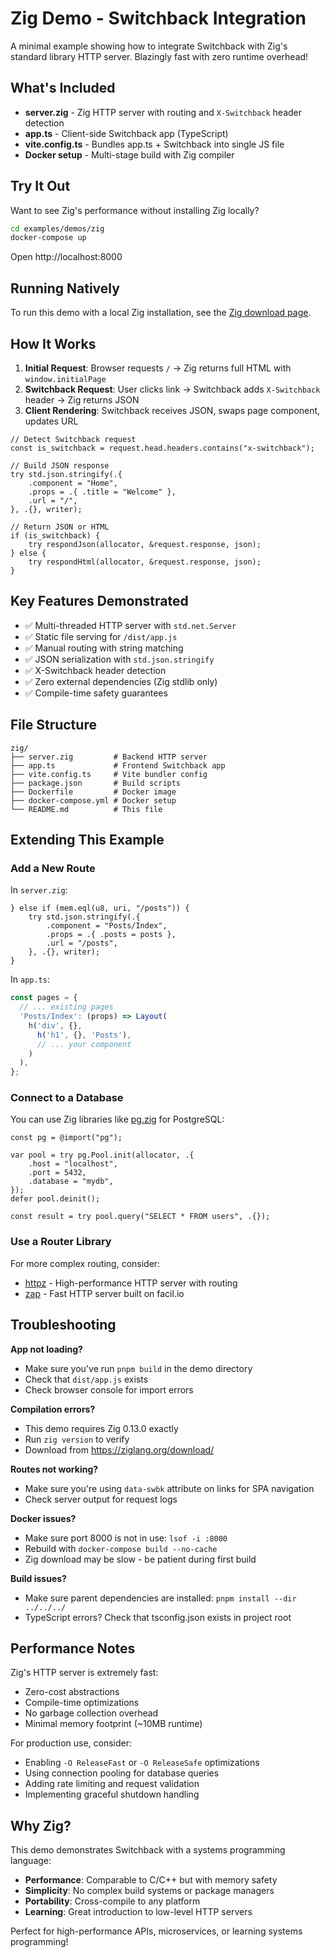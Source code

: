 # Zig Demo - Switchback Integration

A minimal example showing how to integrate Switchback with Zig's standard library HTTP server. Blazingly fast with zero runtime overhead!

## What's Included

- **server.zig** - Zig HTTP server with routing and `X-Switchback` header detection
- **app.ts** - Client-side Switchback app (TypeScript)
- **vite.config.ts** - Bundles app.ts + Switchback into single JS file
- **Docker setup** - Multi-stage build with Zig compiler

## Try It Out

Want to see Zig's performance without installing Zig locally?

```bash
cd examples/demos/zig
docker-compose up
```

Open http://localhost:8000

## Running Natively

To run this demo with a local Zig installation, see the [Zig download page](https://ziglang.org/download/).

## How It Works

1. **Initial Request**: Browser requests `/` → Zig returns full HTML with `window.initialPage`
2. **Switchback Request**: User clicks link → Switchback adds `X-Switchback` header → Zig returns JSON
3. **Client Rendering**: Switchback receives JSON, swaps page component, updates URL

```zig
// Detect Switchback request
const is_switchback = request.head.headers.contains("x-switchback");

// Build JSON response
try std.json.stringify(.{
    .component = "Home",
    .props = .{ .title = "Welcome" },
    .url = "/",
}, .{}, writer);

// Return JSON or HTML
if (is_switchback) {
    try respondJson(allocator, &request.response, json);
} else {
    try respondHtml(allocator, &request.response, json);
}
```

## Key Features Demonstrated

- ✅ Multi-threaded HTTP server with `std.net.Server`
- ✅ Static file serving for `/dist/app.js`
- ✅ Manual routing with string matching
- ✅ JSON serialization with `std.json.stringify`
- ✅ X-Switchback header detection
- ✅ Zero external dependencies (Zig stdlib only)
- ✅ Compile-time safety guarantees

## File Structure

```
zig/
├── server.zig         # Backend HTTP server
├── app.ts             # Frontend Switchback app
├── vite.config.ts     # Vite bundler config
├── package.json       # Build scripts
├── Dockerfile         # Docker image
├── docker-compose.yml # Docker setup
└── README.md          # This file
```

## Extending This Example

### Add a New Route

In `server.zig`:

```zig
} else if (mem.eql(u8, uri, "/posts")) {
    try std.json.stringify(.{
        .component = "Posts/Index",
        .props = .{ .posts = posts },
        .url = "/posts",
    }, .{}, writer);
}
```

In `app.ts`:

```typescript
const pages = {
  // ... existing pages
  'Posts/Index': (props) => Layout(
    h('div', {},
      h('h1', {}, 'Posts'),
      // ... your component
    )
  ),
};
```

### Connect to a Database

You can use Zig libraries like [pg.zig](https://github.com/karlseguin/pg.zig) for PostgreSQL:

```zig
const pg = @import("pg");

var pool = try pg.Pool.init(allocator, .{
    .host = "localhost",
    .port = 5432,
    .database = "mydb",
});
defer pool.deinit();

const result = try pool.query("SELECT * FROM users", .{});
```

### Use a Router Library

For more complex routing, consider:
- [httpz](https://github.com/karlseguin/http.zig) - High-performance HTTP server with routing
- [zap](https://github.com/zigzap/zap) - Fast HTTP server built on facil.io

## Troubleshooting

**App not loading?**
- Make sure you've run `pnpm build` in the demo directory
- Check that `dist/app.js` exists
- Check browser console for import errors

**Compilation errors?**
- This demo requires Zig 0.13.0 exactly
- Run `zig version` to verify
- Download from https://ziglang.org/download/

**Routes not working?**
- Make sure you're using `data-swbk` attribute on links for SPA navigation
- Check server output for request logs

**Docker issues?**
- Make sure port 8000 is not in use: `lsof -i :8000`
- Rebuild with `docker-compose build --no-cache`
- Zig download may be slow - be patient during first build

**Build issues?**
- Make sure parent dependencies are installed: `pnpm install --dir ../../../`
- TypeScript errors? Check that tsconfig.json exists in project root

## Performance Notes

Zig's HTTP server is extremely fast:
- Zero-cost abstractions
- Compile-time optimizations
- No garbage collection overhead
- Minimal memory footprint (~10MB runtime)

For production use, consider:
- Enabling `-O ReleaseFast` or `-O ReleaseSafe` optimizations
- Using connection pooling for database queries
- Adding rate limiting and request validation
- Implementing graceful shutdown handling

## Why Zig?

This demo demonstrates Switchback with a systems programming language:
- **Performance**: Comparable to C/C++ but with memory safety
- **Simplicity**: No complex build systems or package managers
- **Portability**: Cross-compile to any platform
- **Learning**: Great introduction to low-level HTTP servers

Perfect for high-performance APIs, microservices, or learning systems programming!
